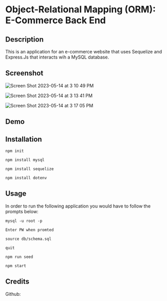 # Object-Relational Mapping (ORM): E-Commerce Back End

## Description 

This is an application for an e-commerce website that uses Sequelize and Express.Js that interacts wih a MySQL database.

## Screenshot

![Screen Shot 2023-05-14 at 3 10 49 PM](https://github.com/Lexcodes26/e-commerce-backend/assets/112981795/4554ac59-4054-4840-8d2f-2a7b6ddbae62)


![Screen Shot 2023-05-14 at 3 13 41 PM](https://github.com/Lexcodes26/e-commerce-backend/assets/112981795/298f0d03-120b-4549-95ed-c00ed4dc6edc)

![Screen Shot 2023-05-14 at 3 17 05 PM](https://github.com/Lexcodes26/e-commerce-backend/assets/112981795/324a2c96-0e5f-49ba-9c45-737d9906e23c)

## Demo

## Installation 
`npm init`

`npm install mysql`

`npm install sequelize`

`npm install dotenv`
    
## Usage

In order to run the following application you would have to follow the prompts below:

`mysql -u root -p`

`Enter PW when promted`

`source db/schema.sql`

`quit`

`npm run seed`

`npm start`

## Credits 
Github: 
